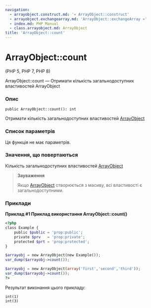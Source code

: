 ```yaml
---
navigation:
  - arrayobject.construct.md: '« ArrayObject::construct'
  - arrayobject.exchangearray.md: 'ArrayObject::exchangeArray »'
  - index.md: PHP Manual
  - class.arrayobject.md: ArrayObject
title: 'ArrayObject::count'
---
```

# ArrayObject::count

(PHP 5, PHP 7, PHP 8)

ArrayObject::count — Отримати кількість загальнодоступних властивостей ArrayObject

### Опис

```methodsynopsis
public ArrayObject::count(): int
```

Отримати кількість загальнодоступних властивостей [ArrayObject](class.arrayobject.md)

### Список параметрів

Ця функція не має параметрів.

### Значення, що повертаються

Кількість загальнодоступних властивостей [ArrayObject](class.arrayobject.md)

> **Зауваження**
> 
> Якщо [ArrayObject](class.arrayobject.md) створюється з масиву, всі властивості є загальнодоступними.

### Приклади

**Приклад #1 Приклад використання **ArrayObject::count()****

```php
<?php
class Example {
    public $public = 'prop:public';
    private $prv   = 'prop:private';
    protected $prt = 'prop:protected';
}

$arrayobj = new ArrayObject(new Example());
var_dump($arrayobj->count());

$arrayobj = new ArrayObject(array('first','second','third'));
var_dump($arrayobj->count());
?>
```

Результат виконання цього прикладу:

```
int(1)
int(3)
```

